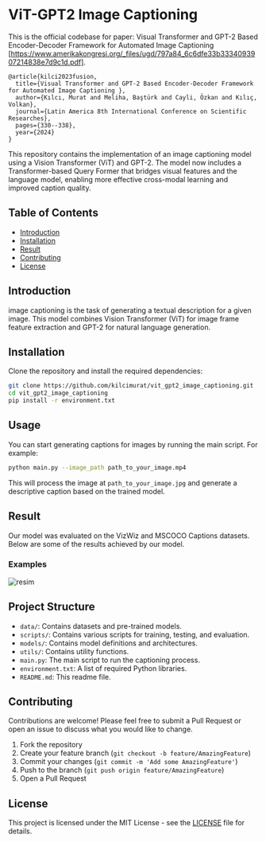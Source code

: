 # ViT-GPT2 Image Captioning

This is the official codebase for paper: Visual Transformer and GPT-2 Based Encoder-Decoder Framework for Automated Image Captioning [https://www.amerikakongresi.org/_files/ugd/797a84_6c6dfe33b3334093907214838e7d9c1d.pdf].


```
@article{kilci2023fusion,
  title={Visual Transformer and GPT-2 Based Encoder-Decoder Framework for Automated Image Captioning },
  author={Kılcı, Murat and Meliha, Baştürk and Cayli, Özkan and Kılıç, Volkan},
  journal={Latin America 8th International Conference on Scientific Researches},
  pages={330--338},
  year={2024}
}
```

This repository contains the implementation of an image captioning model using a Vision Transformer (ViT) and GPT-2. The model now includes a Transformer-based Query Former that bridges visual features and the language model, enabling more effective cross-modal learning and improved caption quality.

## Table of Contents
- [Introduction](#introduction)
- [Installation](#installation)
- [Result](#result)
- [Contributing](#contributing)
- [License](#license)

## Introduction

image captioning is the task of generating a textual description for a given image. This model combines Vision Transformer (ViT) for image frame feature extraction and GPT-2 for natural language generation.

## Installation

Clone the repository and install the required dependencies:

```bash
git clone https://github.com/kilcimurat/vit_gpt2_image_captioning.git
cd vit_gpt2_image_captioning
pip install -r environment.txt
 ```

## Usage

You can start generating captions for images by running the main script. For example:

```bash
python main.py --image_path path_to_your_image.mp4
```
This will process the image at `path_to_your_image.jpg` and generate a descriptive caption based on the trained model.

## Result
Our model was evaluated on the VizWiz and MSCOCO Captions datasets. Below are some of the results achieved by our model.

### Examples
![resim](https://github.com/kilcimurat/vit_gpt2_image_captioning/blob/main/result_image.png)



## Project Structure

- `data/`: Contains datasets and pre-trained models.
- `scripts/`: Contains various scripts for training, testing, and evaluation.
- `models/`: Contains model definitions and architectures.
- `utils/`: Contains utility functions.
- `main.py`: The main script to run the captioning process.
- `environment.txt`: A list of required Python libraries.
- `README.md`: This readme file.


## Contributing

Contributions are welcome! Please feel free to submit a Pull Request or open an issue to discuss what you would like to change.

1. Fork the repository
2. Create your feature branch (`git checkout -b feature/AmazingFeature`)
3. Commit your changes (`git commit -m 'Add some AmazingFeature'`)
4. Push to the branch (`git push origin feature/AmazingFeature`)
5. Open a Pull Request

## License

This project is licensed under the MIT License - see the [LICENSE](LICENSE) file for details.



